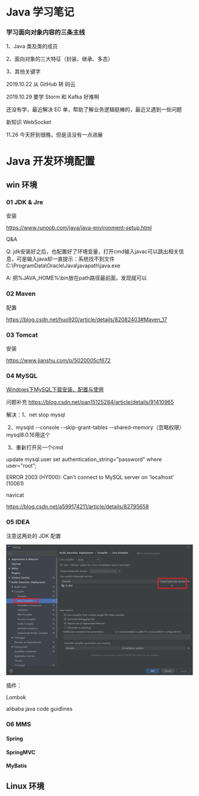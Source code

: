 # Java 学习笔记

### 学习面向对象内容的三条主线

1、Java 类及类的成员

2、面向对象的三大特征（封装、继承、多态）

3、其他关键字



2019.10.22 从 GitHub 转 码云



2019.10.29 要学 Storm 和 Kafka 好难啊

还没有学，最近解决 EC 单，帮助了解业务逻辑挺棒的，最近又遇到一些问题

新知识 WebSocket

11.26 今天肝到很晚，但是活没有一点进展



# Java 开发环境配置

## win 环境

### 01 JDK & Jre

安装

https://www.runoob.com/java/java-environment-setup.html

Q&A

Q: jdk安装好之后，也配置好了环境变量，打开cmd输入javac可以跳出相关信息，可是输入java却一直提示：系统找不到文件C:\ProgramData\Oracle\Java\javapath\java.exe

A: 把%JAVA_HOME%\bin放在path路径最前面，发现就可以

### 02 Maven

配置

https://blog.csdn.net/huo920/article/details/82082403#Maven_17

### 03 Tomcat

安装

https://www.jianshu.com/p/5020005cf672

### 04 MySQL

[Windows下MySQL下载安装、配置与使用](https://www.cnblogs.com/dtting/p/7691202.html)

问题补充 https://blog.csdn.net/pan15125284/article/details/91410965

解决：1、net stop mysql

​          2、mysqld --console --skip-grant-tables --shared-memory（忽略权限）mysql8.0.16用这个 

​          3、重新打开另一个cmd



update mysql.user set authentication_string="password" where user="root";



ERROR 2003 (HY000): Can't connect to MySQL server on 'localhost' (10061)



navicat

https://blog.csdn.net/a599174211/article/details/82795658



### 05 IDEA

注意这两处的 JDK 配置

![Settings](https://raw.githubusercontent.com/yefcion/PicData/master/img/20190918211658.png)



插件：

Lombok

alibaba java code guidlines

### 06 MMS

#### Spring

#### SpringMVC

#### MyBatis





## Linux 环境

